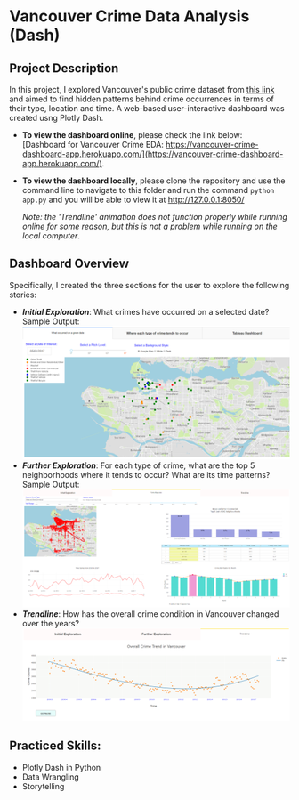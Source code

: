 # Vancouver Crime Data Analysis (Dash)

## Project Description
In this project, I explored Vancouver's public crime dataset from [this link](https://data.vancouver.ca/datacatalogue/crime-data.htm) and aimed to find hidden patterns behind crime occurrences in terms of their type, location and time. A web-based user-interactive dashboard was created usng Plotly Dash.

- **To view the dashboard online**, please check the link below:  
[Dashboard for Vancouver Crime EDA: https://vancouver-crime-dashboard-app.herokuapp.com/](https://vancouver-crime-dashboard-app.herokuapp.com/).

- **To view the dashboard locally**, please clone the repository and use the command line to navigate to this folder and run the command `python app.py` and you will be able to view it at http://127.0.0.1:8050/

  _Note: the 'Trendline' animation does not function properly while running online for some reason, but this is not a problem while running on the local computer_.

## Dashboard Overview
Specifically, I created the three sections for the user to explore the following stories:
- **_Initial Exploration_**: What crimes have occurred on a selected date?  
  Sample Output:  
  ![Initial Exploration](https://github.com/qyzqyz1/Data-Science-Portfolio/blob/master/Python%20Projects/Python%20-%20Data%20Analysis%20and%20Visualization/Vancouver%20Crime%20Analysis%20(Dash)/Sample%20Screenshot/Initial_Exploration_1.PNG)  
- **_Further Exploration_**: For each type of crime, what are the top 5 neighborhoods where it tends to occur? What are its time patterns?   
  Sample Output:
  ![Further Exploration](https://github.com/qyzqyz1/Data-Science-Portfolio/blob/master/Python%20Projects/Python%20-%20Data%20Analysis%20and%20Visualization/Vancouver%20Crime%20Analysis%20(Dash)/Sample%20Screenshot/Further_Exploration_2.png)  
- **_Trendline_**: How has the overall crime condition in Vancouver changed over the years?  
  ![Trendline](https://github.com/qyzqyz1/Data-Science-Portfolio/blob/master/Python%20Projects/Python%20-%20Data%20Analysis%20and%20Visualization/Vancouver%20Crime%20Analysis%20(Dash)/Sample%20Screenshot/Treadline.png)  

## Practiced Skills:
  - Plotly Dash in Python
  - Data Wrangling
  - Storytelling
  
